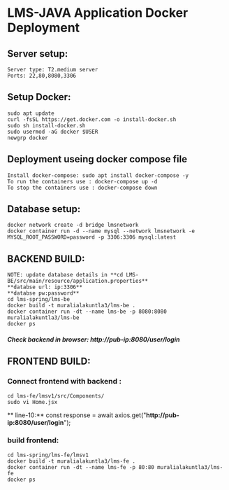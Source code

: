 # LMS-JAVA Application Docker Deployment
## Server setup:
    Server type: T2.medium server
    Ports: 22,80,8080,3306
    
## Setup Docker:
    sudo apt update
    curl -fsSL https://get.docker.com -o install-docker.sh
    sudo sh install-docker.sh
    sudo usermod -aG docker $USER
    newgrp docker
## Deployment useing docker compose file
    Install docker-compose: sudo apt install docker-compose -y
    To run the containers use : docker-compose up -d
    To stop the containers use : docker-compose down

## Database setup:
    docker network create -d bridge lmsnetwork 
    docker container run -d --name mysql --network lmsnetwork -e MYSQL_ROOT_PASSWORD=password -p 3306:3306 mysql:latest

## BACKEND BUILD:
    NOTE: update database details in **cd LMS-BE/src/main/resource/application.properties**
    **databse url: ip:3306**
    **databse pw:password**
    cd lms-spring/lms-be
    docker build -t muralialakuntla3/lms-be .
    docker container run -dt --name lms-be -p 8080:8080 muralialakuntla3/lms-be
    docker ps

##### Check backend in browser: http://pub-ip:8080/user/login

## FRONTEND BUILD:
### Connect frontend with backend  : 
    cd lms-fe/lmsv1/src/Components/
    sudo vi Home.jsx
   ** line-10:** const response = await axios.get("**http://pub-ip:8080/user/login**");

### build frontend:
    cd lms-spring/lms-fe/lmsv1
    docker build -t muralialakuntla3/lms-fe .
    docker container run -dt --name lms-fe -p 80:80 muralialakuntla3/lms-fe
    docker ps    



